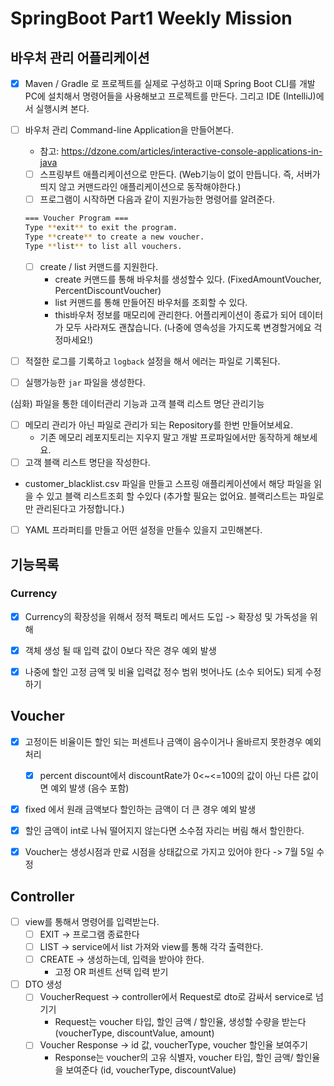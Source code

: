 
# SpringBoot Part1 Weekly Mission 
## 바우처 관리 어플리케이션

- [x]  Maven / Gradle 로 프로젝트를 실제로 구성하고 이때 Spring Boot CLI를 개발PC에 설치해서 명령어들을 사용해보고 프로젝트를 만든다. 그리고 IDE (IntelliJ)에서 실행시켜 본다.
- [ ]  바우처 관리 Command-line Application을  만들어본다.
    - 참고: https://dzone.com/articles/interactive-console-applications-in-java
    - [ ]  스프링부트 애플리케이션으로 만든다. (Web기능이 없이 만듭니다. 즉, 서버가 띄지 않고 커맨드라인 애플리케이션으로 동작해야한다.)
    - [ ]  프로그램이 시작하면 다음과 같이 지원가능한 명령어를 알려준다.

   ```bash
   === Voucher Program ===
   Type **exit** to exit the program.
   Type **create** to create a new voucher.
   Type **list** to list all vouchers.
   ```

    - [ ]  create / list 커맨드를 지원한다.
        - create 커맨드를 통해 바우처를 생성할수 있다. (FixedAmountVoucher, PercentDiscountVoucher)
        - list 커맨드를 통해 만들어진 바우처를 조회할 수 있다.
        - this바우처 정보를 매모리에 관리한다. 어플리케이션이 종료가 되어 데이터가 모두 사라져도 괜찮습니다. (나중에 영속성을 가지도록 변경할거에요 걱정마세요!)
- [ ]  적절한 로그를 기록하고 `logback` 설정을 해서 에러는 파일로 기록된다.
- [ ]  실행가능한 `jar` 파일을 생성한다.

(심화) 파일을 통한 데이터관리 기능과 고객 블랙 리스트 명단 관리기능

- [ ]  메모리 관리가 아닌  파일로 관리가 되는 Repository를 한번 만들어보세요.
    - 기존 메모리 레포지토리는 지우지 말고 개발 프로파일에서만 동작하게 해보세요.
- [ ]  고객 블랙 리스트 명단을 작성한다.
- customer_blacklist.csv 파일을 만들고 스프링 애플리케이션에서 해당 파일을 읽을 수 있고 블랙 리스트조회 할 수있다 (추가할 필요는 없어요. 블랙리스트는 파일로만 관리된다고 가정합니다.)
- [ ]  YAML 프라퍼티를 만들고 어떤 설정을 만들수 있을지 고민해본다.

## 기능목록

### Currency
- [x] Currency의 확장성을 위해서 정적 팩토리 메서드 도입 -> 확장성 및 가독성을 위해
- [x] 객체 생성 될 때 입력 값이 0보다 작은 경우 예외 발생

- [x] 나중에 할인 고정 금액 및 비율 입력값 정수 범위 벗어나도 (소수 되어도) 되게 수정하기

## Voucher
- [x] 고정이든 비율이든 할인 되는 퍼센트나 금액이 음수이거나 올바르지 못한경우 예외 처리
  - [x] percent discount에서 discountRate가 0<~<=100의 값이 아닌 다른 값이면 예외 발생 (음수 포함)
- [x] fixed 에서 원래 금액보다 할인하는 금액이 더 큰 경우 예외 발생
- [x] 할인 금액이 int로 나눠 떨어지지 않는다면 소수점 자리는 버림 해서 할인한다.
- [x] Voucher는 생성시점과 만료 시점을 상태값으로 가지고 있어야 한다 -> 7월 5일 수정


## Controller
- [ ] view를 통해서 명령어를 입력받는다.
  - [ ] EXIT -> 프로그램 종료한다
  - [ ] LIST -> service에서 list 가져와 view를 통해 각각 출력한다.
  - [ ] CREATE -> 생성하는데, 입력을 받아야 한다.
    - 고정 OR 퍼센트 선택 입력 받기
- [ ] DTO 생성
  - [ ] VoucherRequest -> controller에서 Request로 dto로 감싸서 service로 넘기기
    - Request는 voucher 타입, 할인 금액 / 할인율, 생성할 수량을 받는다 (voucherType, discountValue, amount)
  - [ ] Voucher Response -> id 값, voucherType, voucher 할인율 보여주기 
    - Response는 voucher의 고유 식별자, voucher 타입, 할인 금액/ 할인율을 보여준다 (id, voucherType, discountValue)
